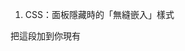 1) CSS：面板隱藏時的「無縫嵌入」樣式

把這段加到你現有 <style>（第二個 style 區塊）最後面即可：

/* 面板隱藏 → 與 Notion 無縫融合（透明、零邊距、無陰影） */
.ui-hidden .panel{ display:none !important; }
.ui-hidden #content{ background:transparent !important; padding:0 !important; }
.ui-hidden .wrap{ background:transparent !important; border:none !important; box-shadow:none !important; }

/* 有助 Notion 正確抓到內嵌高度 */
html, body { height:auto; }


用一個 body 等級的 class（.ui-hidden）來驅動透明化，比只加 #content.transparent-bg 更保險，能把任何背景/陰影/邊框完全拔乾淨。

2) JS：加一個可重用的 togglePanel()，並在隱藏時套用 .ui-hidden

在你的 <script> 裡，找「隱藏面板」的按鈕監聽器，改成這樣：

function togglePanel(){
  const controls = $('#controls');
  const hidden = controls.classList.toggle('hidden');
  // 面板隱藏時，body 套用 ui-hidden；顯示時移除
  document.body.classList.toggle('ui-hidden', hidden);

  // 若仍想保留你原本的 transparent-bg 樣式，也可以同步處理
  $('#content').classList.toggle('transparent-bg', hidden);

  syncUrl();
  tickResize();
}

$('#toggleUi').addEventListener('click', togglePanel);


同時，在 applyFromParams() 裡也要同步處理 ui 狀態（一開始就從網址帶 ui=0/1 時）——把你原本這段：

const ui = params.get('ui');
if(ui === '0') $('#controls').classList.add('hidden');


改成：

const ui = params.get('ui');
if (ui === '0') {
  $('#controls').classList.add('hidden');
  document.body.classList.add('ui-hidden');
  $('#content').classList.add('transparent-bg'); // 若要沿用你的 class
} else {
  $('#controls').classList.remove('hidden');
  document.body.classList.remove('ui-hidden');
  $('#content').classList.remove('transparent-bg');
}

3) JS：把快捷鍵改成「Shift + P」（不需要 Ctrl/⌘）

把你現在的這段快捷鍵（Ctrl+Shift+M）整段替換成下面的版本：

// Shift + P：切換面板顯示/隱藏（不需要 Ctrl/⌘）
// 小提醒：在 Notion 內嵌時，要先點一下 widget 讓 iframe 取得焦點，快捷鍵才會送進來。
document.addEventListener('keydown', (e)=>{
  const isShiftP = e.shiftKey && !e.ctrlKey && !e.metaKey && !e.altKey &&
                   (e.key === 'P' || e.key === 'p');
  if (isShiftP) {
    e.preventDefault();           // 避免 contenteditable 插入字元
    togglePanel();
  }
});


你之前用的是 Ctrl+Shift+M，而且當 #controls 隱藏後就沒有別的熱鍵能叫回來；這版會在 面板顯示/隱藏兩種狀態都有效。
也順手 preventDefault()，避免 contenteditable 在按鍵時插入「P」。

4) JS：修正高度計算，避免面板隱藏/切換時出現底部留白

把現有 tickResize()（你目前是用 document.documentElement.scrollHeight）替換為：

let resizeTimer;

function currentContainer(){
  // 有 Gate 就抓 Gate，否則抓編輯器容器
  const gateVisible = !$('#gate').classList.contains('hidden');
  return gateVisible ? $('#gate') : $('#editorContainer');
}

function tickResize(){
  clearTimeout(resizeTimer);
  resizeTimer = setTimeout(()=>{
    const target = currentContainer();
    const h = Math.max(1, target.scrollHeight);
    document.body.style.height = h + 'px';
    document.documentElement.style.height = h + 'px';
  }, 50);
}

// 觀察 editorContainer 底下的內容變化（切模式/打字/展開等）
const obs = new MutationObserver(tickResize);
obs.observe($('#editorContainer'), {childList:true, subtree:true, characterData:true});

window.addEventListener('resize', tickResize);


這樣高度是依「目前顯示的容器」來算（Gate 或編輯器），不會把隱藏的面板高度算進去，自然就沒有白底/留白問題。

5) （可選）讓網址也跟著紀錄 UI 狀態

若你希望 ?ui=0/1 跟著面板切換自動更新，把 syncUrl() 裡的這行：

q.set('ui', $('#controls').classList.contains('hidden') ? '0' : '1');


改為用 body 狀態判斷（與 CSS 一致）：

q.set('ui', document.body.classList.contains('ui-hidden') ? '0' : '1');
